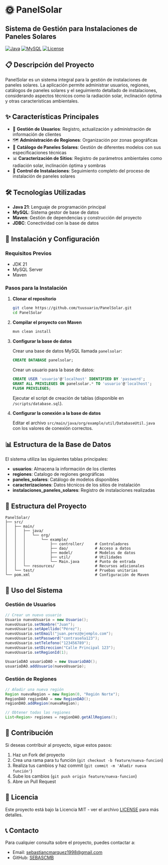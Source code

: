 # 🌞 PanelSolar

## Sistema de Gestión para Instalaciones de Paneles Solares

[![Java](https://img.shields.io/badge/Java-21-orange)](https://www.java.com/)
[![MySQL](https://img.shields.io/badge/MySQL-9.3.0-blue)](https://www.mysql.com/)
[![License](https://img.shields.io/badge/License-MIT-green.svg)](LICENSE)

## 📋 Descripción del Proyecto

PanelSolar es un sistema integral para la gestión de instalaciones de paneles solares. La aplicación permite administrar usuarios, regiones, catálogos de paneles solares y el seguimiento detallado de instalaciones, considerando aspectos técnicos como la radiación solar, inclinación óptima y otras características ambientales.

## ✨ Características Principales

- 👤 **Gestión de Usuarios**: Registro, actualización y administración de información de clientes
- 🗺️ **Administración de Regiones**: Organización por zonas geográficas
- 🔋 **Catálogo de Paneles Solares**: Gestión de diferentes modelos con sus especificaciones técnicas
- 📊 **Caracterización de Sitios**: Registro de parámetros ambientales como radiación solar, inclinación óptima y sombras
- 🔧 **Control de Instalaciones**: Seguimiento completo del proceso de instalación de paneles solares

## 🛠️ Tecnologías Utilizadas

- **Java 21**: Lenguaje de programación principal
- **MySQL**: Sistema gestor de base de datos
- **Maven**: Gestión de dependencias y construcción del proyecto
- **JDBC**: Conectividad con la base de datos

## 🚀 Instalación y Configuración

### Requisitos Previos

- JDK 21
- MySQL Server
- Maven

### Pasos para la Instalación

1. **Clonar el repositorio**
   ```bash
   git clone https://github.com/tuusuario/PanelSolar.git
   cd PanelSolar
   ```

2. **Compilar el proyecto con Maven**
   ```bash
   mvn clean install
   ```

3. **Configurar la base de datos**

   Crear una base de datos MySQL llamada `panelsolar`:
   ```sql
   CREATE DATABASE panelsolar;
   ```

   Crear un usuario para la base de datos:
   ```sql
   CREATE USER 'usuario'@'localhost' IDENTIFIED BY 'password';
   GRANT ALL PRIVILEGES ON panelsolar.* TO 'usuario'@'localhost';
   FLUSH PRIVILEGES;
   ```

   Ejecutar el script de creación de tablas (disponible en `/scripts/database.sql`).

4. **Configurar la conexión a la base de datos**

   Editar el archivo `src/main/java/org/example/util/DatabaseUtil.java` con los valores de conexión correctos.

## 📊 Estructura de la Base de Datos

El sistema utiliza las siguientes tablas principales:

- **usuarios**: Almacena la información de los clientes
- **regiones**: Catalogo de regiones geográficas
- **paneles_solares**: Catálogo de modelos disponibles
- **caracterizaciones**: Datos técnicos de los sitios de instalación
- **instalaciones_paneles_solares**: Registro de instalaciones realizadas

## 📁 Estructura del Proyecto

```
PanelSolar/
├── src/
│   ├── main/
│   │   ├── java/
│   │   │   └── org/
│   │   │       └── example/
│   │   │           ├── controller/     # Controladores
│   │   │           ├── dao/            # Acceso a datos
│   │   │           ├── model/          # Modelos de datos
│   │   │           ├── util/           # Utilidades
│   │   │           └── Main.java       # Punto de entrada
│   │   └── resources/                  # Recursos adicionales
│   └── test/                           # Pruebas unitarias
└── pom.xml                             # Configuración de Maven
```

## 🔧 Uso del Sistema

### Gestión de Usuarios

```java
// Crear un nuevo usuario
Usuario nuevoUsuario = new Usuario();
nuevoUsuario.setNombre("Juan");
nuevoUsuario.setApellido("Pérez");
nuevoUsuario.setEmail("juan.perez@ejemplo.com");
nuevoUsuario.setPassword("contraseña123");
nuevoUsuario.setTelefono("123456789");
nuevoUsuario.setDireccion("Calle Principal 123");
nuevoUsuario.setRegionId(1);

UsuarioDAO usuarioDAO = new UsuarioDAO();
usuarioDAO.addUsuario(nuevoUsuario);
```

### Gestión de Regiones

```java
// Añadir una nueva región
Region nuevaRegion = new Region(0, "Región Norte");
RegionDAO regionDAO = new RegionDAO();
regionDAO.addRegion(nuevaRegion);

// Obtener todas las regiones
List<Region> regiones = regionDAO.getAllRegions();
```

## 🤝 Contribución

Si deseas contribuir al proyecto, sigue estos pasos:

1. Haz un Fork del proyecto
2. Crea una rama para tu función (`git checkout -b feature/nueva-funcion`)
3. Realiza tus cambios y haz commit (`git commit -m 'Añadir nueva función'`)
4. Sube los cambios (`git push origin feature/nueva-funcion`)
5. Abre un Pull Request

## 📄 Licencia

Este proyecto está bajo la Licencia MIT - ver el archivo [LICENSE](LICENSE) para más detalles.

## 📞 Contacto

Para cualquier consulta sobre el proyecto, puedes contactar a:

- Email: sebastiancmarquez1998@gmail.com
- GitHub: [SEBASCMB](https://github.com/SEBASCMB)
